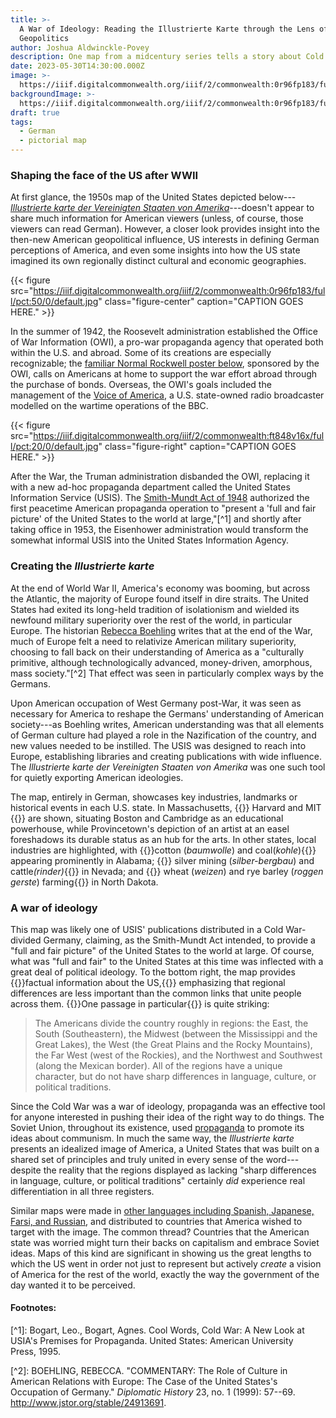 ```yaml
---
title: >-
  A War of Ideology: Reading the Illustrierte Karte through the Lens of
  Geopolitics
author: Joshua Aldwinckle-Povey
description: One map from a midcentury series tells a story about Cold War propaganda
date: 2023-05-30T14:30:00.000Z
image: >-
  https://iiif.digitalcommonwealth.org/iiif/2/commonwealth:0r96fp183/full/pct:50/0/default.jpg
backgroundImage: >-
  https://iiif.digitalcommonwealth.org/iiif/2/commonwealth:0r96fp183/full/pct:50/0/default.jpg
draft: true
tags:
  - German
  - pictorial map
---
```


### Shaping the face of the US after WWII

At first glance, the 1950s map of the United States depicted below---*[Illustrierte karte der Vereinigten Staaten von Amerika](https://collections.leventhalmap.org/search/commonwealth:0r96fp17t)*---doesn't appear to share much information for American viewers (unless, of course, those viewers can read German). However, a closer look provides insight into the then-new American geopolitical influence, US interests in defining German perceptions of America, and even some insights into how the US state imagined its own regionally distinct cultural and economic geographies.

{{< figure src="https://iiif.digitalcommonwealth.org/iiif/2/commonwealth:0r96fp183/full/pct:50/0/default.jpg" class="figure-center" caption="CAPTION GOES HERE." >}}

In the summer of 1942, the Roosevelt administration established the Office of War Information (OWI), a pro-war propaganda agency that operated both within the U.S. and abroad. Some of its creations are especially recognizable; the [familiar Normal Rockwell poster below](https://www.digitalcommonwealth.org/search/commonwealth:ft848v15n), sponsored by the OWI, calls on Americans at home to support the war effort abroad through the purchase of bonds. Overseas, the OWI's goals included the management of the [Voice of America](https://en.wikipedia.org/wiki/Voice_of_America), a U.S. state-owned radio broadcaster modelled on the wartime operations of the BBC.

{{< figure src="https://iiif.digitalcommonwealth.org/iiif/2/commonwealth:ft848v16x/full/pct:20/0/default.jpg" class="figure-right" caption="CAPTION GOES HERE." >}}

After the War, the Truman administration disbanded the OWI, replacing it with a new ad-hoc propaganda department called the United States Information Service (USIS). The [Smith-Mundt Act of 1948](https://www.usagm.gov/who-we-are/oversight/legislation/smith-mundt/) authorized the first peacetime American propaganda operation to "present a 'full and fair picture' of the United States to the world at large,"\[^1] and shortly after taking office in 1953, the Eisenhower administration would transform the somewhat informal USIS into the United States Information Agency.

### Creating the *Illustrierte karte*

At the end of World War II, America's economy was booming, but across the Atlantic, the majority of Europe found itself in dire straits. The United States had exited its long-held tradition of isolationism and wielded its newfound military superiority over the rest of the world, in particular Europe. The historian [Rebecca Boehling](https://www.jstor.org/stable/24913691) writes that at the end of the War, much of Europe felt a need to relativize American military superiority, choosing to fall back on their understanding of America as a "culturally primitive, although technologically advanced, money-driven, amorphous, mass society."\[^2] That effect was seen in particularly complex ways by the Germans.

Upon American occupation of West Germany post-War, it was seen as necessary for America to reshape the Germans' understanding of American society---as Boehling writes, American understanding was that all elements of German culture had played a role in the Nazification of the country, and new values needed to be instilled. The USIS was designed to reach into Europe, establishing libraries and creating publications with wide influence. The *Illustrierte karte der Vereinigten Staaten von Amerika* was one such tool for quietly exporting American ideologies.

The map, entirely in German, showcases key industries, landmarks or historical events in each U.S. state. In Massachusetts, {{<popup img-src="https://iiif.digitalcommonwealth.org/iiif/2/commonwealth:0r96fp183/6864,1349,454,232/full/0/default.jpg" target="blank">}} Harvard and MIT {{</popup>}} are shown, situating Boston and Cambridge as an educational powerhouse, while Provincetown's depiction of an artist at an easel foreshadows its durable status as an hub for the arts. In other states, local industries are highlighted, with {{<popup img-src="https://iiif.digitalcommonwealth.org/iiif/2/commonwealth:0r96fp183/5067,3025,460,656/full/0/default.jpg" target="blank">}}cotton (<i>baumwolle</i>) and coal(<i>kohle</i>){{</popup>}} appearing prominently in Alabama; {{<popup img-src="https://iiif.digitalcommonwealth.org/iiif/2/commonwealth:0r96fp183/1060,1490,695,570/full/0/default.jpg" target="blank">}} silver mining (<i>silber-bergbau</i>) and cattle<i>(rinder)</i>{{</popup>}} in Nevada; and {{<popup img-src="https://iiif.digitalcommonwealth.org/iiif/2/commonwealth:0r96fp183/3116,683,863,537/full/0/default.jpg" target="blank">}} wheat (<i>weizen</i>) and rye barley (<i>roggen gerste</i>) farming{{</popup>}} in North Dakota.

### A war of ideology

This map was likely one of USIS' publications distributed in a Cold War-divided Germany, claiming, as the Smith-Mundt Act intended, to provide a "full and fair picture" of the United States to the world at large. Of course, what was "full and fair" to the United States at this time was inflected with a great deal of political ideology. To the bottom right, the map provides {{<popup img-src="https://iiif.digitalcommonwealth.org/iiif/2/commonwealth:0r96fp183/6455,3133,1357,2570/full/0/default.jpg" target="blank">}}factual information about the US,{{</popup>}} emphasizing that regional differences are less important than the common links that unite people across them. {{<popup img-src="https://iiif.digitalcommonwealth.org/iiif/2/commonwealth:0r96fp183/6686,3835,1046,371/full/0/default.jpg" target="blank">}}One passage in particular{{</popup>}} is quite striking:

> The Americans divide the country roughly in regions: the East, the South (Southeastern), the Midwest (between the Mississippi and the Great Lakes), the West (the Great Plains and the Rocky Mountains), the Far West (west of the Rockies), and the Northwest and Southwest (along the Mexican border). All of the regions have a unique character, but do not have sharp differences in language, culture, or political traditions.

Since the Cold War was a war of ideology, propaganda was an effective tool for anyone interested in pushing their idea of the right way to do things. The Soviet Union, throughout its existence, used [propaganda](https://www.pbs.org/newshour/world/these-soviet-propaganda-posters-meant-to-evoke-heroism-pride) to promote its ideas about communism. In much the same way, the *Illustrierte karte* presents an idealized image of America, a United States that was built on a shared set of principles and truly united in every sense of the word---despite the reality that the regions displayed as lacking "sharp differences in language, culture, or political traditions" certainly *did* experience real differentiation in all three registers.

Similar maps were made in [other languages including Spanish, Japanese, Farsi, and Russian](https://www.geographicus.com/P/AntiqueMap/UnitedStates-usia-1950), and distributed to countries that America wished to target with the image. The common thread? Countries that the American state was worried might turn their backs on capitalism and embrace Soviet ideas. Maps of this kind are significant in showing us the great lengths to which the US went in order not just to represent but actively *create* a vision of America for the rest of the world, exactly the way the government of the day wanted it to be perceived.

#### Footnotes:

\[^1]: Bogart, Leo., Bogart, Agnes. Cool Words, Cold War: A New Look at USIA's Premises for Propaganda. United States: American University Press, 1995.

\[^2]: BOEHLING, REBECCA. "COMMENTARY: The Role of Culture in American Relations with Europe: The Case of the United States's Occupation of Germany." *Diplomatic History* 23, no. 1 (1999): 57--69. http://www.jstor.org/stable/24913691.
